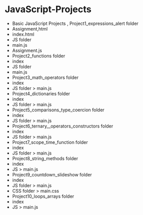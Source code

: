 # JavaScript-Projects
- Basic JavaScript Projects , Project1_expressions_alert folder
- Assignment,html
- index.html
- JS folder
- main.js
- Assignment.js
- Project2_functions folder
- index
- JS folder
- main.js
- Project3_math_operators folder
- index
- JS folder > main.js
- Project4_dictionaries folder
- index
- JS folder > main.js
- Project5_comparisons_type_coercion folder
- index
- JS folder > main.js
- Project6_ternary__operators_constructors folder
- index
- JS folder > main.js
- Project7_scope_time_function folder
- index
- JS folder > main.js
- Project8_string_methods folder
- index
- JS > main.js
- Project9_countdown_slideshow folder
- index
- JS folder > main.js
- CSS folder > main.css
- Project10_loops_arrays folder
- index
- JS > main.js
